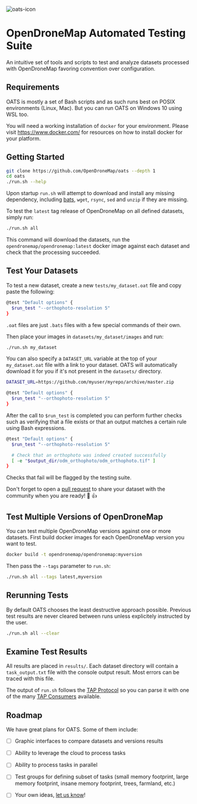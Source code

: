 ![oats-icon](https://user-images.githubusercontent.com/1951843/47456353-42314880-d7a2-11e8-8fb1-81815ba78353.png)

# OpenDroneMap Automated Testing Suite

An intuitive set of tools and scripts to test and analyze datasets processed with OpenDroneMap favoring convention over configuration.

## Requirements

OATS is mostly a set of Bash scripts and as such runs best on POSIX environments (Linux, Mac). But you can run OATS on Windows 10 using WSL too.

You will need a working installation of `docker` for your environment. Please visit https://www.docker.com/ for resources on how to install docker for your platform.

## Getting Started

```bash
git clone https://github.com/OpenDroneMap/oats --depth 1
cd oats
./run.sh --help
```

Upon startup `run.sh` will attempt to download and install any missing dependency, including [bats](https://github.com/sstephenson/bats), `wget`, `rsync`, `sed` and `unzip` if they are missing.

To test the `latest` tag release of OpenDroneMap on all defined datasets, simply run:

```bash
./run.sh all
```

This command will download the datasets, run the `opendronemap/opendronemap:latest` docker image against each dataset and check that the processing succeeded.

## Test Your Datasets

To test a new dataset, create a new `tests/my_dataset.oat` file and copy paste the following:

```bash
@test "Default options" {
  $run_test "--orthophoto-resolution 5"
}
```

`.oat` files are just `.bats` files with a few special commands of their own.

Then place your images in `datasets/my_dataset/images` and run:

```bash
./run.sh my_dataset
```

You can also specify a `DATASET_URL` variable at the top of your `my_dataset.oat` file with a link to your dataset. OATS will automatically download it for you if it's not present in the `datasets/` directory.

```bash
DATASET_URL=https://github.com/myuser/myrepo/archive/master.zip

@test "Default options" {
  $run_test "--orthophoto-resolution 5"
}
```

After the call to `$run_test` is completed you can perform further checks such as verifying that a file exists or that an output matches a certain rule using Bash expressions.

```bash
@test "Default options" {
  $run_test "--orthophoto-resolution 5"

  # Check that an orthophoto was indeed created successfully
  [ -e "$output_dir/odm_orthophoto/odm_orthophoto.tif" ]
}
```

Checks that fail will be flagged by the testing suite.

Don't forget to open a [pull request](https://github.com/OpenDroneMap/oats/compare) to share your dataset with the community when you are ready! :pray: :+1:

## Test Multiple Versions of OpenDroneMap

You can test multiple OpenDroneMap versions against one or more datasets. First build docker images for each OpenDroneMap version you want to test.

```bash
docker build -t opendronemap/opendronemap:myversion
```

Then pass the `--tags` parameter to `run.sh`:

```bash
./run.sh all --tags latest,myversion
```

## Rerunning Tests

By default OATS chooses the least destructive approach possible. Previous test results are never cleared between runs unless explicitely instructed by the user.

```bash
./run.sh all --clear
```

## Examine Test Results

All results are placed in `results/`. Each dataset directory will contain a `task_output.txt` file with the console output result. Most errors can be traced with this file.

The output of `run.sh` follows the [TAP Protocol](http://testanything.org/) so you can parse it with one of the many [TAP Consumers](http://testanything.org/consumers.html) available.

## Roadmap

We have great plans for OATS. Some of them include:

- [ ] Graphic interfaces to compare datasets and versions results
- [ ] Ability to leverage the cloud to process tasks
- [ ] Ability to process tasks in parallel
- [ ] Test groups for defining subset of tasks (small memory footprint, large memory footprint, insane memory footprint, trees, farmland, etc.)
- [ ] Your own ideas, [let us know](https://github.com/OpenDroneMap/oats/issues)!


